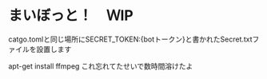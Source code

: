 # まいぼっと！　ＷⅠP

catgo.tomlと同じ場所にSECRET_TOKEN:{botトークン}と書かれたSecret.txtファイルを設置します

apt-get install ffmpeg	これ忘れてたせいで数時間溶けたよ


